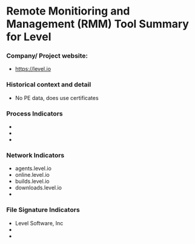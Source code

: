 # Remote Monitioring and Management (RMM) Tool Summary for Level

### Company/ Project website:
- https://level.io

### Historical context and detail
- No PE data, does use certificates

### Process Indicators
- 
- 
- 

### Network Indicators
- agents.level.io
- online.level.io
- builds.level.io
- downloads.level.io
-

### File Signature Indicators
- Level Software, Inc
-
-

